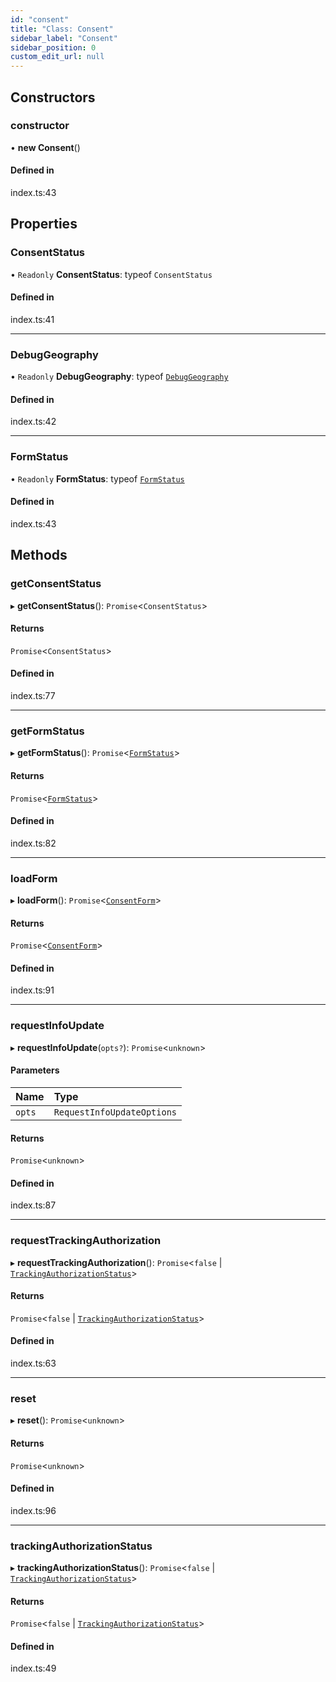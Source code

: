 ```yaml
---
id: "consent"
title: "Class: Consent"
sidebar_label: "Consent"
sidebar_position: 0
custom_edit_url: null
---
```


## Constructors

### constructor

• **new Consent**()

#### Defined in

index.ts:43

## Properties

### ConsentStatus

• `Readonly` **ConsentStatus**: typeof `ConsentStatus`

#### Defined in

index.ts:41

___

### DebugGeography

• `Readonly` **DebugGeography**: typeof [`DebugGeography`](../enums/debuggeography.md)

#### Defined in

index.ts:42

___

### FormStatus

• `Readonly` **FormStatus**: typeof [`FormStatus`](../enums/formstatus.md)

#### Defined in

index.ts:43

## Methods

### getConsentStatus

▸ **getConsentStatus**(): `Promise`<`ConsentStatus`\>

#### Returns

`Promise`<`ConsentStatus`\>

#### Defined in

index.ts:77

___

### getFormStatus

▸ **getFormStatus**(): `Promise`<[`FormStatus`](../enums/formstatus.md)\>

#### Returns

`Promise`<[`FormStatus`](../enums/formstatus.md)\>

#### Defined in

index.ts:82

___

### loadForm

▸ **loadForm**(): `Promise`<[`ConsentForm`](consentform.md)\>

#### Returns

`Promise`<[`ConsentForm`](consentform.md)\>

#### Defined in

index.ts:91

___

### requestInfoUpdate

▸ **requestInfoUpdate**(`opts?`): `Promise`<`unknown`\>

#### Parameters

| Name | Type |
| :------ | :------ |
| `opts` | `RequestInfoUpdateOptions` |

#### Returns

`Promise`<`unknown`\>

#### Defined in

index.ts:87

___

### requestTrackingAuthorization

▸ **requestTrackingAuthorization**(): `Promise`<``false`` \| [`TrackingAuthorizationStatus`](../enums/trackingauthorizationstatus.md)\>

#### Returns

`Promise`<``false`` \| [`TrackingAuthorizationStatus`](../enums/trackingauthorizationstatus.md)\>

#### Defined in

index.ts:63

___

### reset

▸ **reset**(): `Promise`<`unknown`\>

#### Returns

`Promise`<`unknown`\>

#### Defined in

index.ts:96

___

### trackingAuthorizationStatus

▸ **trackingAuthorizationStatus**(): `Promise`<``false`` \| [`TrackingAuthorizationStatus`](../enums/trackingauthorizationstatus.md)\>

#### Returns

`Promise`<``false`` \| [`TrackingAuthorizationStatus`](../enums/trackingauthorizationstatus.md)\>

#### Defined in

index.ts:49
